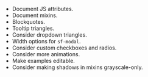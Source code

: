 * Document JS attributes.
* Document mixins.
* Blockquotes.
* Tooltip triangles.
* Consider dropdown triangles.
* Width options for `sf-modal`.
* Consider custom checkboxes and radios.
* Consider more animations.
* Make examples editable.
* Consider making shadows in mixins grayscale-only.
